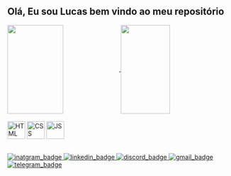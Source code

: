 ## Olá, Eu sou Lucas bem vindo ao meu repositório

<div>
<a href="https://github.com/lucasllvs/github-readme-stats">
  <img height=200 width="50%"  align="center" src="https://github-readme-stats.vercel.app/api?username=lucasllvs&show_icons=true&theme=tokyonight&icon_color=F2CB05" />
</a>
<a href="https://github.com/lucasllvs/convoychat">
  <img height=200 width="47%"  align="center" src="https://github-readme-stats.vercel.app/api/top-langs?username=lucasllvs&layout=compact&langs_count=8&card_width=320&show_icons=true&theme=tokyonight" />
</a>
</div>

<br>

<div style="display; inline_block">
  <img alt="HTML" aling="center" height="40" widht="50" src="https://cdn.jsdelivr.net/gh/devicons/devicon/icons/html5/html5-plain-wordmark.svg"/>
  <img alt="CSS" aling="center" height="40" widht="50" src="https://cdn.jsdelivr.net/gh/devicons/devicon/icons/css3/css3-plain-wordmark.svg"/>
  <img alt="JS" aling="center" height="40" widht="40"src="https://cdn.jsdelivr.net/gh/devicons/devicon/icons/javascript/javascript-original.svg"/>
</div>

 ##

<div>
  <a href="https://www.instagram.com/llucas_llvs/" target="_blank" rel="noreferrer noopener"> <img alt="inatgram_badge" src="https://img.shields.io/badge/Instagram-E4405F?style=for-the-badge&logo=instagram&logoColor=white"> </a>
  <a href="https://www.linkedin.com/in/lucas-alves-llvs/" target="_blank" rel="noreferrer noopener"> <img alt="linkedin_badge" src="https://img.shields.io/badge/LinkedIn-0077B5?style=for-the-badge&logo=linkedin&logoColor=white"> </a>
  <a href="" target="_blank" rel="noreferrer noopener"> <img alt="discord_badge" src="https://img.shields.io/badge/Discord-7289DA?style=for-the-badge&logo=discord&logoColor=white"> </a>
  <a href="mailto:lucas183alves@gmail.com" target="_blank" rel="noreferrer noopener"> <img alt="gmail_badge" src="https://img.shields.io/badge/Gmail-D14836?style=for-the-badge&logo=gmail&logoColor=white"></a>
  <a href="" target="_blank" rel="noreferrer noopener"> <img alt="telegram_badge" src="https://img.shields.io/badge/Telegram-2CA5E0?style=for-the-badge&logo=telegram&logoColor=white"></a>
</div>



